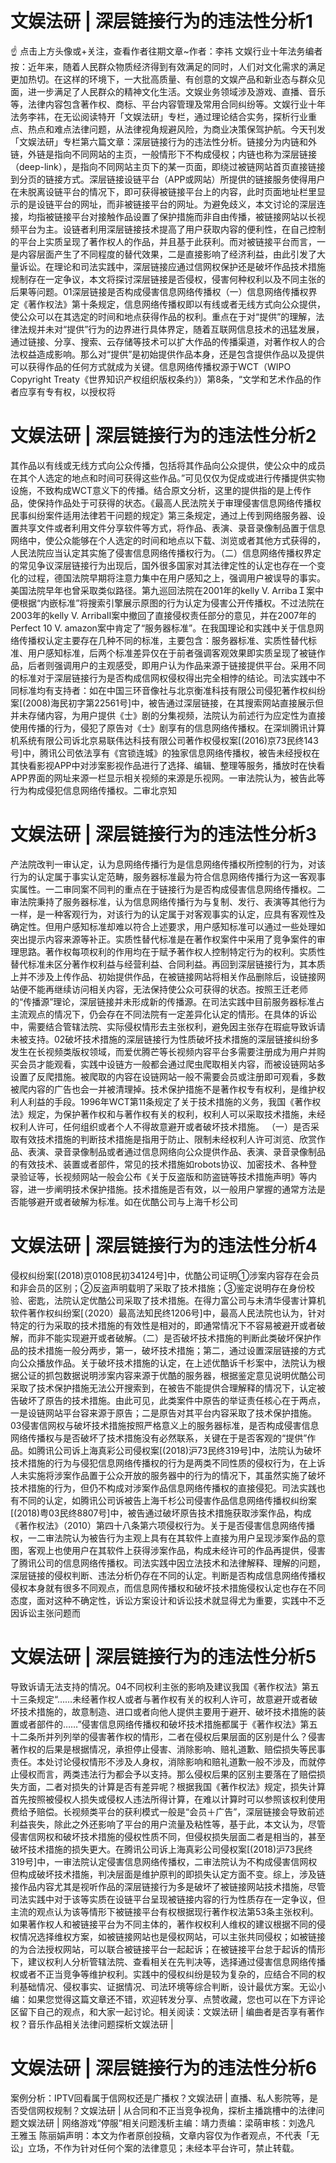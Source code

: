 # 文娱法研 | 深层链接行为的违法性分析1

☝ 点击上方头像或+关注，查看作者往期文章~作者：李祎 文娱行业十年法务编者按：近年来，随着人民群众物质经济得到有效满足的同时，人们对文化需求的满足更加热切。在这样的环境下，一大批高质量、有创意的文娱产品和新业态与群众见面，进一步满足了人民群众的精神文化生活。文娱业务领域涉及游戏、直播、音乐等，法律内容包含著作权、商标、平台内容管理及常用合同纠纷等。文娱行业十年法务李祎，在无讼阅读特开「文娱法研」专栏，通过理论结合实务，探析行业重点、热点和难点法律问题，从法律视角规避风险，为商业决策保驾护航。今天刊发「文娱法研」专栏第六篇文章：深层链接行为的违法性分析。链接分为内链和外链，外链是指向不同网站的主页，一般情形下不构成侵权；内链也称为深层链接（deep-link），是指向不同网站主页下的某一页面，即绕过被链网站首页直接链接到分页的链接方式。深层链接设链平台（APP或网站）所提供的链接服务使得用户在未脱离设链平台的情况下，即可获得被链接平台上的内容，此时页面地址栏里显示的是设链平台的网址，而非被链接平台的网址。为避免歧义，本文讨论的深层连接，均指被链接平台对接触作品设置了保护措施而非自由传播，被链接网站以长视频平台为主。设链者利用深层链接技术提高了用户获取内容的便利性，在自己控制的平台上实质呈现了著作权人的作品，并且基于此获利。而对被链接平台而言，一是内容层面产生了不同程度的替代效果，二是直接影响了经济利益，由此引发了大量诉讼。在理论和司法实践中，深层链接应通过信网权保护还是破坏作品技术措施规制存在一定争议，本文将探讨深层链接是否侵权，侵害何种权利以及不同主张的后果等问题。01深层链接是否构成侵害信息网络传播权（一）信息网络传播权界定《著作权法》第十条规定，信息网络传播权即以有线或者无线方式向公众提供，使公众可以在其选定的时间和地点获得作品的权利。重点在于对“提供”的理解，法律法规并未对“提供”行为的边界进行具体界定，随着互联网信息技术的迅猛发展，通过链接、分享、搜索、云存储等技术可以扩大作品的传播渠道，对著作权人的合法权益造成影响。那么对“提供”是初始提供作品本身，还是包含提供作品以及提供可以获得作品的任何方式就成为关键。信息网络传播权源于WCT（WIPO Copyright Treaty《世界知识产权组织版权条约》）第8条，“文学和艺术作品的作者应享有专有权，以授权将

# 文娱法研 | 深层链接行为的违法性分析2

其作品以有线或无线方式向公众传播，包括将其作品向公众提供，使公众中的成员在其个人选定的地点和时间可获得这些作品。”可见仅仅为促成或进行传播提供实物设施，不致构成WCT意义下的传播。结合原文分析，这里的提供指的是上传作品，使保持作品处于可获得的状态。《最高人民法院关于审理侵害信息网络传播权民事纠纷案件适用法律若干问题的规定》第三条规定，通过上传到网络服务器、设置共享文件或者利用文件分享软件等方式，将作品、表演、录音录像制品置于信息网络中，使公众能够在个人选定的时间和地点以下载、浏览或者其他方式获得的，人民法院应当认定其实施了侵害信息网络传播权行为。（二）信息网络传播权界定的常见争议深层链接行为出现后，国外很多国家对其法律定性的认定也存在一个变化的过程，德国法院早期将注意力集中在用户感知之上，强调用户被误导的事实。美国法院早年也曾采取类似路径。第九巡回法院在2001年的kelly V. ArribaＩ案中便根据“内嵌标准”将搜索引擎展示原图的行为认定为侵害公开传播权。不过法院在2003年的kelly V. ArribaⅡ案中撤回了直接侵权责任部分的意见，并在2007年的Perfect 10 V. amazon案中肯定了“服务器标准”。在我国理论和实践中关于信息网络传播权认定主要存在几种不同的标准，主要包含：服务器标准、实质性替代标准、用户感知标准，后两个标准差异仅在于前者强调客观效果即实质呈现了被链作品，后者则强调用户的主观感受，即用户认为作品来源于链接提供平台。采用不同的标准对于深层链接行为是否构成信网权侵权得出完全相悖的结论。司法实践中不同标准均有支持者：如在中国三环音像社与北京衡准科技有限公司侵犯著作权纠纷案[(2008)海民初字第22561号]中，被告通过深层链接，在其搜索网站直接展示但并未存储内容，为用户提供《士》剧的分集视频，法院认为前述行为应定性为直接使用传播的行为，侵犯了原告对《士》剧享有的信息网络传播权。在深圳腾讯计算机系统有限公司诉北京易联伟达科技有限公司著作权侵权案[(2016)京73民终143号]中，腾讯公司依法享有《宫锁连城》的独家信息网络传播权，被告未经授权在其快看影视APP中对涉案影视作品进行了选择、编辑、整理等服务，播放时在快看APP界面的网址来源一栏显示相关视频的来源是乐视网。一审法院认为，被告此等行为构成侵犯信息网络传播权。二审北京知

# 文娱法研 | 深层链接行为的违法性分析3

产法院改判一审认定，认为息网络传播行为是信息网络传播权所控制的行为，对该行为的认定属于事实认定范畴，服务器标准最为符合信息网络传播行为这一客观事实属性。一二审同案不同判的重点在于链接行为是否构成侵害信息网络传播权。二审法院秉持了服务器标准，认为信息网络传播行为与复制、发行、表演等其他行为一样，是一种客观行为，对该行为的认定属于对客观事实的认定，应具有客观性及确定性。但用户感知标准却难以符合上述要求，用户感知标准可以通过一些处理如突出提示内容来源等补正。实质性替代标准是在著作权案件中采用了竞争案件的审理思路。著作权每项权利的作用均在于赋予著作权人控制特定行为的权利。实质性替代标准未区分著作权利益与经营利益、合同利益。再回到深层链接行为，其本质上并不涉及上传作品、初始提供作品，在被链接网站将相关作品删除后，设链接网站便不能再继续访问相关内容，无法保持使公众可获得的状态。按照王迁老师的“传播源”理论，深层链接并未形成新的传播源。在司法实践中目前服务器标准占主流观点的情况下，仍会存在不同法院有一定差异化认定的情形。在具体的诉讼中，需要结合管辖法院、实际侵权情形去主张权利，避免因主张存在瑕疵导致诉请未被支持。02破坏技术措施的深层链接行为性质破坏技术措施的深层链接纠纷多发生在长视频类版权领域，而爱优腾芒等长视频内容平台多需要注册成为用户并购买会员才能观看，实践中设链方一般都会通过爬虫爬取相关内容，而被设链网站多设置了反爬措施。被爬取的内容在设链网站一般不需要会员或注册即可观看，多数被爬内容的广告也会一并被清理掉。技术保护措施不是著作权专有权利，是维护权利人利益的手段。1996年WCT第11条规定了关于技术措施的义务，我国《著作权法》规定，为保护著作权和与著作权有关的权利，权利人可以采取技术措施，未经权利人许可，任何组织或者个人不得故意避开或者破坏技术措施。 （一）是否采取有效技术措施的判断技术措施是指用于防止、限制未经权利人许可浏览、欣赏作品、表演、录音录像制品或者通过信息网络向公众提供作品、表演、录音录像制品的有效技术、装置或者部件，常见的技术措施如robots协议、加密技术、各种登录验证等，长视频网站一般会公布《关于反盗版和防盗链等技术措施声明》等内容，进一步阐明技术保护措施。技术措施是否有效，以一般用户掌握的通常方法是否能够避开或者破解为标准。如在优酷公司与上海千杉公司

# 文娱法研 | 深层链接行为的违法性分析4

侵权纠纷案[(2018)京0108民初34124号]中，优酷公司证明①涉案内容存在会员和非会员的区别；②反盗声明载明了采取了技术措施；③鉴定说明存在身份校验、密匙，法院认定优酷公司采取了技术措施。在得力富公司与未清华侵害计算机软件著作权纠纷案[（2020）最高法知民终1206号]中，最高人民法院也认为，针对特定的行为采取的技术措施的有效性是相对的，即通常情况下不容易被避开或者破解，而非不能实现避开或者破解。（二）是否破坏技术措施的判断此类破坏保护作品的技术措施一般分两步，第一，破坏技术措施；第二，通过设置深层链接的方式向公众播放作品。关于破坏技术措施的认定，在上述优酷诉千杉案中，法院认为根据公证的抓包数据说明涉案内容来源于优酷的服务器，根据鉴定意见说明优酷公司采取了技术保护措施无法公开搜索到，在被告不能提供合理解释的情况下，认定被告破坏了原告的技术措施。由此可见，此类案件中原告的举证责任核心在于两点，一是设链网站平台容来源于原告；二是原告对其平台内容采取了技术保护措施。03侵害信网权与破坏技术措施按照严格意义上的服务器标准，是否构成侵害信息网络传播权与是否破坏了技术措施没有必然联系，关键在于是否客观的“提供”作品。如腾讯公司诉上海真彩公司侵权案[(2018)沪73民终319号]中，法院认为破坏技术措施的行为与侵犯信息网络传播权的行为是两类不同性质的侵权行为，在上诉人未实施将涉案作品置于公众开放的服务器中的行为的情况下，其虽然实施了破坏技术措施的行为，但仍不构成对涉案作品信息网络传播权的直接侵犯。司法实践也有不同的认定，如腾讯公司诉被告上海千杉公司侵害作品信息网络传播权纠纷案[(2018)粤03民终8807号]中，被告通过破坏原告技术措施获取涉案作品，构成《著作权法》（2010）第四十八条第六项侵权行为。关于是否侵害信息网络传播权，一二审法院认为被告行为主观上具有在其软件上直接为用户呈现涉案作品的意图，客观上也使用户在其软件上获得涉案作品，构成未经许可的作品再提供，侵害了腾讯公司的信息网络传播权。司法实践中因立法技术和法律解释、理解的问题，深层链接的侵权判断、违法分析仍存在不同的认定。判断是否构成信息网络传播权侵权本身就有很多不同观点，而信息网传播权和破坏技术措施侵权认定也存在不同态度，面对这种不确定性，诉讼方案设计和诉讼技术就显得尤为重要，实践中不乏因诉讼主张问题而

# 文娱法研 | 深层链接行为的违法性分析5

导致诉请无法支持的情况。04不同权利主张的影响及建议我国《著作权法》第五十三条规定“……未经著作权人或者与著作权有关的权利人许可，故意避开或者破坏技术措施的，故意制造、进口或者向他人提供主要用于避开、破坏技术措施的装置或者部件的……”侵害信息网络传播权和破坏技术措施都属于《著作权法》第五十二条所并列列举的侵害著作权的情形，二者在侵权后果层面的区别是什么？侵害著作权的后果是根据情况，承担停止侵害、消除影响、赔礼道歉、赔偿损失等民事责任。本处讨论侵权情形不涉及人身权，消除影响和赔礼道歉一般不涉及，而就停止侵权而言，两类违法行为都会予以支持。那么侵权后果的区别主要落在了赔偿损失方面，二者对损失的计算是否有差异呢？根据我国《著作权法》规定，损失计算首先按照被侵权人损失或侵权人违法所得计算，在难以计算时可以参照该权利使用费给予赔偿。长视频类平台的获利模式一般是“会员＋广告”，深层链接会导致前述利益丧失，除此之外还影响了平台的用户流量及粘性等，基于此，本文认为，尽管侵害信网权和破坏技术措施的侵权性质不同，但侵权损失层面二者是相当的，甚至破坏技术措施的损失更大。在腾讯公司诉上海真彩公司侵权案[(2018)沪73民终319号]中，一审法院认定侵害信息网络传播权，二审法院认为不构成侵害信网权但构成破坏技术措施，判决层面是维护原判的即损失认定方面不变。综上，涉及链接作品内容尤其是视听作品的深层链接行为多是破坏了被链接网站技术措施，尽管司法实践中对于该等实质在设链平台呈现被链接内容的行为性质存在一定争议，但主流的观点认为该等情形下被链接平台有权根据现行著作权法第53条主张权利。如果著作权人和被链接平台为不同主体的，著作权权利人维权的建议根据不同的侵权情况选择维权方案，如被链接网站也是侵权网站，可以主张共同侵权；如被链接的为合法授权网站，可以联合被链接平台一起起诉；在被链接平台怠于起诉的情形下，建议权利人分析管辖法院、查看相关在先判决等，选择通过侵害信息网络传播权或者不正当竞争等维护权利。实践中的侵权纠纷是较为复杂的，应结合不同的权利基础情况、侵权事实、证据情况、司法环境等综合判断，设计最优方案。无讼小编：如果您觉得这篇文章还不错，欢迎转发分享、点赞收藏，您也可以在下方评论区留下自己的观点，和大家一起讨论。相关阅读：文娱法研 | 编曲者是否享有著作权？音乐作品相关法律问题探析文娱法研 | 

# 文娱法研 | 深层链接行为的违法性分析6

案例分析：IPTV回看属于信网权还是广播权？文娱法研 | 直播、私人影院等，是否受信网权规制？文娱法研 | 从合同和不正当竞争视角，探析主播跳槽中的法律问题文娱法研 | 网络游戏“停服”相关问题浅析主编：靖力责编：梁萌审核：刘逸凡 王雅玉 陈丽娟声明：本文为作者原创投稿，文章内容仅为作者观点，不代表「无讼」立场，不作为针对任何个案的法律意见；未经本平台许可，禁止转载。

